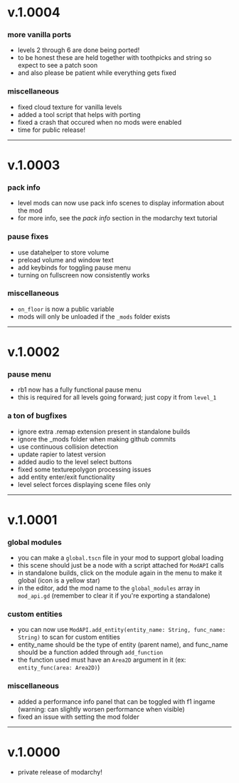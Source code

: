 # v.1.0004

### more vanilla ports
- levels 2 through 6 are done being ported!
- to be honest these are held together with toothpicks and string so expect to see a patch soon
- and also please be patient while everything gets fixed

### miscellaneous
- fixed cloud texture for vanilla levels
- added a tool script that helps with porting
- fixed a crash that occured when no mods were enabled
- time for public release!

---

# v.1.0003

### pack info
- level mods can now use pack info scenes to display information about the mod
- for more info, see the *pack info* section in the modarchy text tutorial

### pause fixes
- use datahelper to store volume
- preload volume and window text
- add keybinds for toggling pause menu
- turning on fullscreen now consistently works

### miscellaneous
- `on_floor` is now a public variable
- mods will only be unloaded if the `_mods` folder exists

---

# v.1.0002

### pause menu
- rb1 now has a fully functional pause menu
- this is required for all levels going forward; just copy it from `level_1`

### a ton of bugfixes
- ignore extra .remap extension present in standalone builds
- ignore the _mods folder when making github commits
- use continuous collision detection
- update rapier to latest version
- added audio to the level select buttons
- fixed some texturepolygon processing issues
- add entity enter/exit functionality
- level select forces displaying scene files only

---

# v.1.0001

### global modules
- you can make a `global.tscn` file in your mod to support global loading
- this scene should just be a node with a script attached for `ModAPI` calls
- in standalone builds, click on the module again in the menu to make it global (icon is a yellow star)
- in the editor, add the mod name to the `global_modules` array in `mod_api.gd` (remember to clear it if you're exporting a standalone)

### custom entities
- you can now use `ModAPI.add_entity(entity_name: String, func_name: String)` to scan for custom entities
- entity_name should be the type of entity (parent name), and func_name should be a function added through `add_function`
- the function used must have an `Area2D` argument in it (ex: `entity_func(area: Area2D)`)

### miscellaneous
- added a performance info panel that can be toggled with f1 ingame (warning: can slightly worsen performance when visible)
- fixed an issue with setting the mod folder

---

# v.1.0000

- private release of modarchy!
